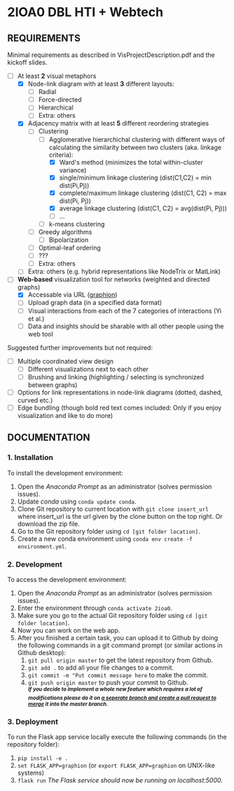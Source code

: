 # 2IOA0 DBL HTI + Webtech

## REQUIREMENTS
Minimal requirements as described in VisProjectDescription.pdf and the kickoff slides. 
- [ ] At least **2** visual metaphors
  - [x] Node-link diagram with at least **3** different layouts:
    - [ ] Radial
    - [ ] Force-directed
    - [ ] Hierarchical
    - [ ] Extra: others
  - [x] Adjacency matrix with at least **5** different reordering strategies
    - [ ] Clustering
      - [ ] Agglomerative hierarchichal clustering with different ways of calculating the similarity between two clusters (aka. linkage criteria):
        - [x] Ward's method (minimizes the total within-cluster variance)
        - [x] single/minimum linkage clustering (dist(C1,C2) = min dist(Pi,Pj))
        - [x] complete/maximum linkage clustering (dist(C1, C2) = max dist(Pi, Pj))
        - [x] average linkage clustering (dist(C1, C2) = avg(dist(Pi, Pj)))
        - [ ] ...
      - [ ] k-means clustering
    - [ ] Greedy algorithms
      - [ ] Bipolarization
    - [ ] Optimal-leaf ordering
    - [ ] ???
    - [ ] Extra: others
  - [ ] Extra: others (e.g. hybrid representations like NodeTrix or MatLink)
- [ ] **Web-based** visualization tool for networks (weighted and directed graphs)
  - [x] Accessable via URL ([graphion](https://graphion.uddi.ng))
  - [ ] Upload graph data (in a specified data format)
  - [ ] Visual interactions from each of the 7 categories of interactions (Yi et al.)
  - [ ] Data and insights should be sharable with all other people using the web tool

Suggested further improvements but not required:
- [ ] Multiple coordinated view design
  - [ ] Different visualizations next to each other
  - [ ] Brushing and linking (highlighting / selecting is synchronized between graphs)
- [ ] Options for link representations in node-link diagrams (dotted, dashed, curved etc.)
- [ ] Edge bundling (though bold red text comes included: Only if you enjoy visualization and like to do more)

## DOCUMENTATION
### 1. Installation
To install the development environment:
1. Open the _Anaconda Prompt_ as an administrator (solves permission issues).
2. Update _conda_ using ```conda update conda```.
3. Clone Git repository to current location with ```git clone insert_url``` where insert_url is the url given by the clone button on the top right. Or download the zip file.
4. Go to the Git repository folder using ```cd [git folder location]```.
5. Create a new conda environment using ```conda env create -f environment.yml```.

### 2. Development
To access the development environment:
1. Open the _Anaconda Prompt_ as an administrator (solves permission issues).
2. Enter the environment through ```conda activate 2ioa0```.
3. Make sure you go to the actual Git repository folder using ```cd [git folder location]```.
4. Now you can work on the web app.
5. After you finished a certain task, you can upload it to Github by doing the following commands in a git command prompt (or similar actions in Github desktop):
   1. ```git pull origin master``` to get the latest repository from Github.
   2. ```git add .``` to add all your file changes to a commit.
   3. ```git commit -m "Put commit message here``` to make the commit.
   4. ```git push origin master``` to push your commit to Github.  
   <sup><em><strong>If you decide to implement a whole new feature which requires a lot of modifications please do it on <a href="https://git-scm.com/book/en/v2/Git-Branching-Basic-Branching-and-Merging">a seperate branch and create a pull request to merge</a> it into the master branch.</strong></em></sup>

### 3. Deployment
To run the Flask app service locally execute the following commands (in the repository folder):
1. ```pip install -e .```
2. ```set FLASK_APP=graphion``` (or ```export FLASK_APP=graphion``` on UNIX-like systems)
3. ```flask run```
_The Flask service should now be running on localhost:5000._
